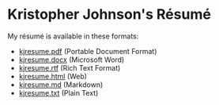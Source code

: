 # Kristopher Johnson's Résumé

My résumé is available in these formats:

- [kjresume.pdf](https://raw.githubusercontent.com/kristopherjohnson/resume/main/formats/kjresume.pdf) (Portable Document Format)
- [kjresume.docx](https://raw.githubusercontent.com/kristopherjohnson/resume/main/formats/kjresume.docx) (Microsoft Word)
- [kjresume.rtf](https://raw.githubusercontent.com/kristopherjohnson/resume/main/formats/kjresume.rtf) (Rich Text Format)
- [kjresume.html](formats/kjresume.html) (Web)
- [kjresume.md](src/kjresume.md) (Markdown)
- [kjresume.txt](https://raw.githubusercontent.com/kristopherjohnson/resume/main/formats/kjresume.txt) (Plain Text)

